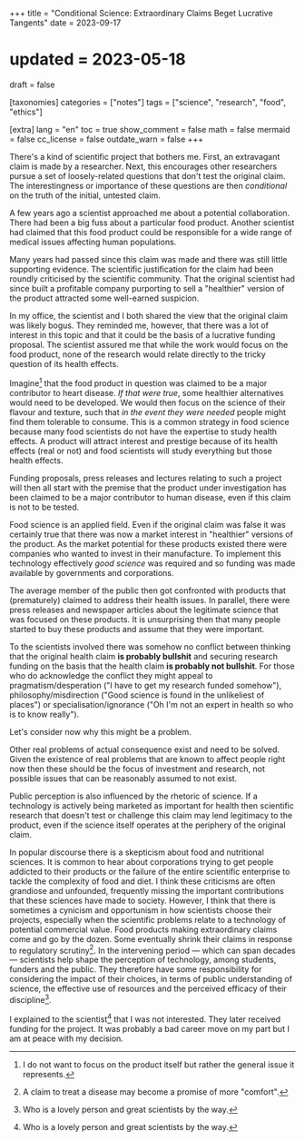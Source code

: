+++
title = "Conditional Science: Extraordinary Claims Beget Lucrative Tangents"
date = 2023-09-17
# updated = 2023-05-18
draft = false

[taxonomies]
categories = ["notes"]
tags = ["science", "research", "food", "ethics"]

[extra]
lang = "en"
toc = true
show_comment = false
math = false
mermaid = false
cc_license = false
outdate_warn = false
+++

There's a kind of scientific project that bothers me. First, an
extravagant claim is made by a researcher. Next, this encourages other
researchers pursue a set of loosely-related questions that don't test
the original claim. The interestingness or importance of these
questions are then *conditional* on the truth of the initial, 
untested claim.

<!-- more -->

A few years ago a scientist approached me about a potential
collaboration. There had been a big fuss about a particular food
product. Another scientist had claimed that this food product could be
responsible for a wide range of medical issues affecting human
populations.

Many years had passed since this claim was made and there was still
little supporting evidence. The scientific justification for the claim
had been roundly criticised by the scientific community. That the
original scientist had since built a profitable company purporting to
sell a "healthier" version of the product attracted some well-earned
suspicion.

In my office, the scientist and I both shared the view that the
original claim was likely bogus. They reminded me, however, that there
was a lot of interest in this topic and that it could be the basis of
a lucrative funding proposal. The scientist assured me that while the
work would focus on the food product, none of the research would
relate directly to the tricky question of its health effects.

Imagine[^1] that the food product in question was claimed to be a
major contributor to heart disease. *If that were true*, some
healthier alternatives would need to be developed. We would then focus
on the science of their flavour and texture, such that *in the event
they were needed* people might find them tolerable to consume. This is
a common strategy in food science because many food scientists do not
have the expertise to study health effects. A product will attract
interest and prestige because of its health effects (real or not) and
food scientists will study everything but those health effects.

Funding proposals, press releases and lectures relating to such a
project will then all start with the premise that the product under
investigation has been claimed to be a major contributor to human
disease, even if this claim is not to be tested.

Food science is an applied field. Even if the original claim was false
it was certainly true that there was now a market interest in
"healthier" versions of the product. As the market potential for these
products existed there were companies who wanted to invest in their
manufacture. To implement this technology effectively *good science*
was required and so funding was made available by governments and
corporations.

The average member of the public then got confronted with products
that (prematurely) claimed to address their health issues. In
parallel, there were press releases and newspaper articles about the
legitimate science that was focused on these products. It is
unsurprising then that many people started to buy these products and
assume that they were important.

To the scientists involved there was somehow no conflict between
thinking that the original health claim **is probably bullshit** and
securing research funding on the basis that the health claim **is
probably not bullshit**. For those who do acknowledge the conflict they
might appeal to pragmatism/desperation ("I have to get my research
funded somehow"), philosophy/misdirection ("Good science is found in
the unlikeliest of places") or specialisation/ignorance ("Oh I'm not
an expert in health so who is to know really").

Let's consider now why this might be a problem.

Other real problems of actual consequence exist and need to be solved.
Given the existence of real problems that are known to affect people
right now then these should be the focus of investment and research,
not possible issues that can be reasonably assumed to not exist.

Public perception is also influenced by the rhetoric of science. If a
technology is actively being marketed as important for health then
scientific research that doesn't test or challenge this claim may lend
legitimacy to the product, even if the science itself operates at the
periphery of the original claim.

In popular discourse there is a skepticism about food and nutritional
sciences. It is common to hear about corporations trying to get people
addicted to their products or the failure of the entire scientific
enterprise to tackle the complexity of food and diet. I think these
criticisms are often grandiose and unfounded, frequently missing the
important contributions that these sciences have made to society.
However, I think that there is sometimes a cynicism and opportunism in
how scientists choose their projects, especially when the scientific
problems relate to a technology of potential commercial value. Food
products making extraordinary claims come and go by the dozen. Some
eventually shrink their claims in response to regulatory scrutiny[^2].
In the intervening period — which can span decades — scientists help
shape the perception of technology, among students, funders and the
public. They therefore have some responsibility for considering the
impact of their choices, in terms of public understanding of science,
the effective use of resources and the perceived efficacy of their
discipline[^3].

I explained to the scientist[^3] that I was not interested. They later
received funding for the project. It was probably a bad career move on
my part but I am at peace with my decision.

[^1]: I do not want to focus on the product itself but rather the
    general issue it represents.

[^2]: A claim to treat a disease may become a promise of more "comfort".

[^3]: Who is a lovely person and great scientists by the way.
